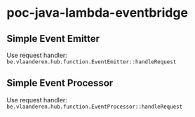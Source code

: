 # poc-java-lambda-eventbridge

## Simple Event Emitter

Use request handler: `be.vlaanderen.hub.function.EventEmitter::handleRequest`

## Simple Event Processor

Use request handler: `be.vlaanderen.hub.function.EventProcessor::handleRequest`

